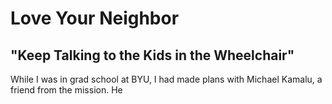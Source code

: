 # Love Your Neighbor

## "Keep Talking to the Kids in the Wheelchair"

While I was in grad school at BYU, I had made plans with Michael Kamalu, a friend from the mission.
He